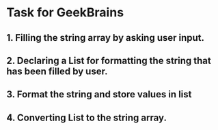 # Task for GeekBrains

## 1. Filling the string array by asking user input.
## 2. Declaring a List<string> for formatting the string that has been filled by user.
## 3. Format the string and store values in list<string>
## 4. Converting List<string> to the string array.
